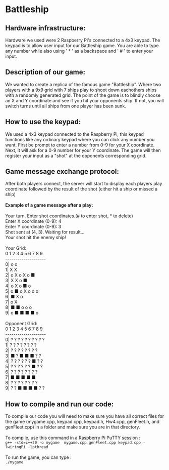 # Battleship

## Hardware infrastructure:
Hardware we used were 2 Raspberry Pi's connected to a 4x3 keypad. The keypad is to allow user input for our Battleship game. You are able to type any number while also using ' * ' as a backspace and ' # ' to enter your input.


## Description of our game:
We wanted to create a replica of the famous game "Battleship". Where two players with a 9x9 grid with 7 ships play to shoot down eachothers ships with a randomly generated grid. The point of the game is to blindly choose an X and Y coordinate and see if you hit your opponents ship. If not, you will switch turns until all ships from one player has been sunk.

## How to use the keypad:
We used a 4x3 keypad connected to the Raspberry Pi, this keypad functions like any ordinary keypad where you can click any number you want. First be prompt to enter a number from 0-9 for your X coordinate. Next, it will ask for a 0-9 number for your Y coordinate. The game will then register your input as a "shot" at the opponents corresponding grid.

## Game message exchange protocol:
After both players connect, the server will start to display each players play coordinate followed by the result of the shot (either hit a ship or missed a ship)\
\
**Example of a game message after a play:**\
\
Your turn. Enter shot coordinates.(# to enter shot, * to delete)\
Enter X coordinate (0-9): 4\
Enter Y coordinate (0-9): 3\
Shot sent at (4, 3). Waiting for result...\
Your shot hit the enemy ship!\
\
Your Grid:\
   0 1 2 3 4 5 6 7 8 9\
   --------------------\
0|     o         o\
1|     X   X\
2|   o X o X     o ■\
3|     X   X     o ■\
4|     o   X o     ■ o\
5| o ■ o   X o o   o\
6|   ■         X o\
7|   o         X\
8| ■ ■ o   o   o\
9|     o ■ ■ ■ ■ o\
\
Opponent Grid:\
   0 1 2 3 4 5 6 7 8 9\
   --------------------\
0| ? ? ? ? ? ? ? ? ? ?\
1| ? ? ? ? ?   ? ?   ?\
2| ? ?   ? ?   ? ? ? ?\
3|   ■ ? ■ ■ ■     ? ?\
4| ? ?   ? ? ? ? ■ ? ?\
5| ? ? ? ?   ? ? ■ ? ?\
6| ? ?   ? ? ? ?   ? ?\
7|   ■ ■     ■ ■ ■\
8| ?   ? ? ? ? ? ?   ?\
9| ? ?   ■ ■ ■ ■   ? ?
## How to compile and run our code:
To compile our code you will need to make sure you have all correct files for the game (mygame.cpp, keypad.cpp, keypad.h, Hw4.cpp, genFleet.h, and genFleet.cpp) in a folder and make sure you are in that directory.\
\
To compile, use this command in a Raspberry Pi PuTTY session :\
`g++ -std=c++20 -o mygame  mygame.cpp genFleet.cpp keypad.cpp -lwiringPi -lpthread`\
\
To run the game, you can type :\
`./mygame` 


